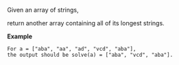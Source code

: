 Given an array of strings, 

return another array containing all of its longest strings.

**Example**

    For a = ["aba", "aa", "ad", "vcd", "aba"], 
    the output should be solve(a) = ["aba", "vcd", "aba"].
